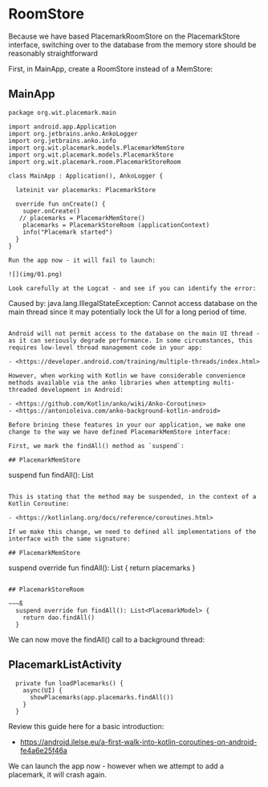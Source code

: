 # RoomStore

Because we have based PlacemarkRoomStore on the PlacemarkStore interface, switching over to the database from the memory store should be reasonably straightforward

First, in MainApp, create a RoomStore instead of a MemStore:

## MainApp

~~~
package org.wit.placemark.main

import android.app.Application
import org.jetbrains.anko.AnkoLogger
import org.jetbrains.anko.info
import org.wit.placemark.models.PlacemarkMemStore
import org.wit.placemark.models.PlacemarkStore
import org.wit.placemark.room.PlacemarkStoreRoom

class MainApp : Application(), AnkoLogger {

  lateinit var placemarks: PlacemarkStore

  override fun onCreate() {
    super.onCreate()
   // placemarks = PlacemarkMemStore()
    placemarks = PlacemarkStoreRoom (applicationContext)
    info("Placemark started")
  }
}

Run the app now - it will fail to launch:

![](img/01.png)

Look carefully at the Logcat - and see if you can identify the error:

~~~
Caused by: java.lang.IllegalStateException: Cannot access database on the main thread since it may potentially lock the UI for a long period of time.
~~~

Android will not permit access to the database on the main UI thread - as it can seriously degrade performance. In some circumstances, this requires low-level thread management code in your app:

- <https://developer.android.com/training/multiple-threads/index.html>

However, when working with Kotlin we have considerable convenience methods available via the anko libraries when attempting multi-threaded development in Android:

- <https://github.com/Kotlin/anko/wiki/Anko-Coroutines>
- <https://antonioleiva.com/anko-background-kotlin-android>

Before brining these features in your our application, we make one change to the way we have defined PlacemarkMemStore interface:

First, we mark the findAll() method as `suspend`:

## PlacemarkMemStore

~~~
  suspend fun findAll(): List<PlacemarkModel>
~~~

This is stating that the method may be suspended, in the context of a Kotlin Coroutine:

- <https://kotlinlang.org/docs/reference/coroutines.html>

If we make this change, we need to defined all implementations of the interface with the same signature:

## PlacemarkMemStore

~~~
  suspend override fun findAll(): List<PlacemarkModel> {
    return placemarks
  }
~~~

## PlacemarkStoreRoom

~~~ß
  suspend override fun findAll(): List<PlacemarkModel> {
    return dao.findAll()
  }
~~~

We can now move the findAll() call to a background thread:

## PlacemarkListActivity

~~~
  private fun loadPlacemarks() {
    async(UI) {
      showPlacemarks(app.placemarks.findAll())
    }
  }
~~~

Review this guide here for a basic introduction:

- <https://android.jlelse.eu/a-first-walk-into-kotlin-coroutines-on-android-fe4a6e25f46a>

We can launch the app now - however when we attempt to add a placemark, it will crash again.


